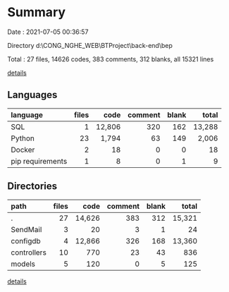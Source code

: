 # Summary

Date : 2021-07-05 00:36:57

Directory d:\CONG_NGHE_WEB\BTProject\back-end\bep

Total : 27 files,  14626 codes, 383 comments, 312 blanks, all 15321 lines

[details](details.md)

## Languages
| language | files | code | comment | blank | total |
| :--- | ---: | ---: | ---: | ---: | ---: |
| SQL | 1 | 12,806 | 320 | 162 | 13,288 |
| Python | 23 | 1,794 | 63 | 149 | 2,006 |
| Docker | 2 | 18 | 0 | 0 | 18 |
| pip requirements | 1 | 8 | 0 | 1 | 9 |

## Directories
| path | files | code | comment | blank | total |
| :--- | ---: | ---: | ---: | ---: | ---: |
| . | 27 | 14,626 | 383 | 312 | 15,321 |
| SendMail | 3 | 20 | 3 | 1 | 24 |
| configdb | 4 | 12,866 | 326 | 168 | 13,360 |
| controllers | 10 | 770 | 23 | 43 | 836 |
| models | 5 | 120 | 0 | 5 | 125 |

[details](details.md)